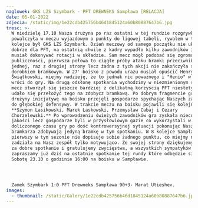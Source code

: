 ```yaml
---
naglowek: GKS LZS Szymbark - PFT DREWNEKS Sampława [RELACJA]
date: 05-01-2022
zdjecia: /static/img/1e22cdb425756b46d1845124a60b80887647b6.jpg
tresc: >-
  W niedzielę 17.10 Nasza drużyna po raz ostatni w tej rundzie rozgrywkowej
  powalczyła w meczu wyjazdowym o punkty do ligowej tabeli, rywalem w tej
  kolejce był GKS LZS Szymbark. Dzień meczowy od samego początku nie układał się
  dobrze dla PFT, na ostatnią chwile z kadry wypadło kilku zawodników i trener
  musiał dokonywać rotacji w składzie. Sam mecz mógł podobać się zgromadzonej
  publiczności, pierwsza połowa to ciągłe próby ataku bramki przeciwnika raz z
  jednej, raz z drugiej strony lecz żadna z tych akcji nie zakończyła się
  dorobkiem bramkowym. W 27' boisko z powodu urazu musiał opuścić Henryk
  Świątkowski, miejmy nadzieję, że to jednak nic poważnego i "Henio" w pełni sił
  wróci do gry. Na drugą odsłonę spotkania wychodzimy w niezmienionym składzie a
  mecz otworzył się jeszcze bardziej z delikatną korzyścią PFT niestety nie
  udało się przełożyć tego na zdobycz bramkową. Po dobrym fragmencie gry Naszej
  drużyny inicjatywę na boisku przejęli gospodarze spychając Naszych zawodników
  do głębokiej defensywy. W trakcie meczu na boisku pojawili się kolejno
  **Szymon Lasikowski, Marek Laskowski, Przemysław Cabaj i Cezary
  Chorzelewski.** Po wprowadzeniu świeżych zawodników gra zyskała nieco na
  jakości lecz gospodarze byli w przysłowiowym gazie co wykorzystali w **3'**
  doliczonego czasu gry po dość kontrowersyjnej sytuacji pokonując Naszego
  bramkarza zdobywają jedyną bramkę w tym spotkaniu. W 8 kolejce Sampława po raz
  pierwszy w tym sezonie nie dopisuje sobie żadnego punktu, co miejmy nadzieję
  zadziała na Nasz zespół tylko motywująco. Ze swojej strony dziękujemy rywalom
  za dobre spotkanie i gratulujemy zwycięstwa, a wszystkich sympatyków klubu
  zapraszamy już dziś na ostatnie spotkanie tej rundy które odbędzie się w
  Sobotę 23.10 o godzinie 16:00 na boisku w Sampławie. 




  Zamek Szymbark 1:0 PFT Drewneks Sampława 90+3- Marat Utieshev.
images:
  - thumbnail: /static/Galery/1e22cdb425756b46d1845124a60b80887647b6.jpg
---
```

